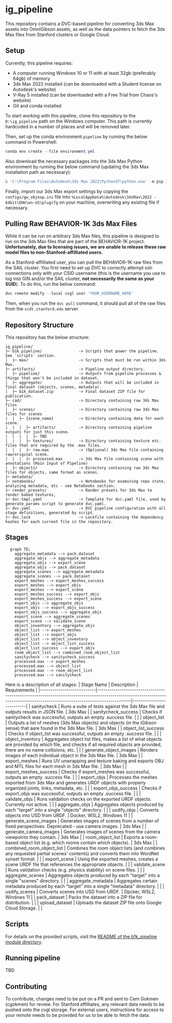 # ig_pipeline
This repository contains a DVC-based pipeline for converting 3ds Max assets into OmniGibson assets, as well as the data pointers to fetch the 3ds Max files from Stanford clusters or Google Cloud.

## Setup
Currently, this pipeline requires:

* A computer running Windows 10 or 11 with at least 32gb (preferably 64gb) of memory
* 3ds Max 2022 installed (can be downloaded with a Student license on Autodesk's website)
* V-Ray 5 installed (can be downloaded with a Free Trial from Chaos's website)
* Git and conda installed

To start working with this pipeline, clone this repository to the `D:\ig_pipeline` path on the Windows computer. This path is currently hardcoded in a number of places and will be removed later.

Then, set up the conda environment `pipeline` by running the below command in Powershell:
```powershell
conda env create --file environment.yml
```

Also download the necessary packages into the 3ds Max Python environment by running the below command (updating the 3ds Max installation path as necessary):
```powershell
& 'C:\Program Files\Autodesk\3ds Max 2022\Python37\python.exe' -m pip install -r requirements_3dsmax.txt
```

Finally, import our 3ds Max export settings by copying the `configs/gw_objexp.ini` file into `%LocalAppData%\Autodesk\3dsMax\2022 - 64bit\ENU\en-US\plugcfg` on your machine, overwriting any existing file if necessary.

## Pulling Raw BEHAVIOR-1K 3ds Max Files
While it can be run on arbitrary 3ds Max files, this pipeline is designed to run on the 3ds Max files that are part of the BEHAVIOR-1K project. **Unfortunately, due to licensing issues, we are unable to release these raw model files to non-Stanford-affilliated users.**

As a Stanford-affilliated user, you can pull the BEHAVIOR-1K raw files from the SAIL cluster. You first need to set up DVC to correctly attempt ssh connections only with your CSID username (this is the username you use to log into GIN and/or the SAIL cluster, **not necessarily the same as your SUID**). To do this, run the below command:

```powershell
dvc remote modify --local cvgl user 'YOUR_USERNAME_HERE'
```

Then, when you run the `dvc pull` command, it should pull all of the raw files from the `scdt.stanford.edu` server.

## Repository Structure
This repository has the below structure:

```
ig_pipeline/
├─ b1k_pipeline/                -> Scripts that power the pipeline. See `scripts` section.
│  ├─ max/                      -> Scripts that must be run within 3ds Max.
├─ artifacts/                   -> Pipeline output directory.
│  ├─ pipeline/                 -> Outputs from pipeline processes & things that won't be included in dataset.
│  ├─ aggregate/                -> Outputs that will be included in final dataset (objects, scenes, metadata).
│  ├─ b1k_dataset.zip           -> Final dataset ZIP file for publication.
├─ cad/                         -> Directory containing raw 3ds Max files
│  ├─ scenes/                   -> Directory containing raw 3ds Max files for scenes
|  |  ├─ {scene_name}           -> Directory containing data for each scene.
|  |  |  ├─ artifacts/          -> Directory containing pipeline outputs for just this scene.
|  |  |  |  ├─ TBD
|  |  |  ├─ textures/           -> Directory containing texture etc. files that are required by the .max files.
|  |  |  ├─ raw.max             -> (Optional) 3ds Max file containing raw/original scene.
|  |  |  ├─ processed.max       -> 3ds Max file containing scene with annotations (Main Input of Pipeline)
│  ├─ objects/                  -> Directory containing raw 3ds Max files for objects, same format as scenes.
├─ metadata/
├─ notebooks/                   -> Notebooks for examining repo state, analyzing metadata, etc - see Notebooks section.
├─ render_presets/              -> Render presets for 3ds Max to render baked textures, 
├─ dvc-tmpl.yaml                -> Template for dvc.yaml file, used by generate_params script to generate dvc.yaml.
├─ dvc.yaml                     -> DVC pipeline configuration with all stage definitions, generated by script.
├─ dvc.lock                     -> Lockfile containing the dependency hashes for each current file in the repository.

```

## Stages
```mermaid
  graph TD;
    aggregate_metadata --> pack_dataset
    aggregate_objs --> aggregate_metadata
    aggregate_objs --> export_scene
    aggregate_objs --> pack_dataset
    aggregate_scenes --> aggregate_metadata
    aggregate_scenes --> pack_dataset
    export_meshes --> export_meshes_success
    export_meshes --> export_objs
    export_meshes --> export_scene
    export_meshes_success --> export_objs
    export_meshes_success --> export_scene
    export_objs --> aggregate_objs
    export_objs --> export_objs_success
    export_objs_success --> aggregate_objs
    export_scene --> aggregate_scenes
    export_scene --> validate_scene
    object_inventory --> aggregate_objs
    object_list --> export_meshes
    object_list --> export_objs
    object_list --> object_inventory
    object_list --> object_list_success
    object_list_success --> export_objs
    room_object_list --> combined_room_object_list
    sanitycheck --> sanitycheck_success
    processed.max --> export_meshes
    processed.max --> object_list
    processed.max --> room_object_list
    processed.max --> sanitycheck
```

Here is a description of all stages:
| Stage Name                | Description                                                                                                                                                                | Requirements             |
|---------------------------|----------------------------------------------------------------------------------------------------------------------------------------------------------------------------|--------------------------|
| sanitycheck               | Runs a suite of tests against the 3ds Max file and outputs results in JSON file.                                                                                           | 3ds Max                  |
| sanitycheck_success       | Checks if sanitycheck was successful, outputs an empty .success file.                                                                                                      |                          |
| object_list               | Outputs a list of meshes (3ds Max objects) and objects (in the iGibson sense) that aare found in the 3ds Max file.                                                         | 3ds Max                  |
| object_list_success       | Checks if object_list was successful, outputs an empty .success file.                                                                                                      |                          |
| object_inventory          | Aggregates object list files, makes a list of what objects are provided by which file, and checks if all required objects are provided, there are no name collisions, etc. |                          |
| generate_object_images    | Renders images of each individual object in the 3ds Max file.                                                                                                              | 3ds Max                  |
| export_meshes             | Runs UV unwrapping and texture baking and exports OBJ and MTL files for each mesh in 3ds Max file.                                                                         | 3ds Max                  |
| export_meshes_success     | Checks if export_meshes was successful, outputs an empty .success file.                                                                                                    |                          |
| export_objs               | Processes the meshes exported from 3ds Max and generates URDF objects with properly organized joints, links, metadata, etc.                                                |                          |
| export_objs_success       | Checks if export_objs was successful, outputs an empty .success file.                                                                                                      |                          |
| validate_objs             | Runs validation checks on the exported URDF objects. Currently not active.                                                                                                 |                          |
| aggregate_objs            | Aggregates objects produced by each "target" into a single "objects" directory.                                                                                            |                          |
| usdify_objs               | Converts objects into USD from URDF.                                                                                                                                       | Docker, WSL2, Windows 11 |
| generate_scene_images     | Generates images of scenes from a number of fixed perspectives. Deprecated - use camera images.                                                                            | 3ds Max                  |
| generate_camera_images    | Generates images of scenes from the camera viewpoints they contain.                                                                                                        | 3ds Max                  |
| room_object_list          | Exports a room-based object list (e.g. which rooms contain which objects).                                                                                                 | 3ds Max                  |
| combined_room_object_list | Combines the room object lists (and combines any requested partial scenes' contents) and converts them into WordNet synset format.                                         |                          |
| export_scene              | Using the exported meshes, creates a scene URDF file that references the appropriate objects.                                                                              |                          |
| validate_scene            | Runs validation checks (e.g. physics stability) on scene files.                                                                                                            |                          |
| aggregate_scenes          | Aggregates objects produced by each "target" into a single "scenes" directory.                                                                                             |                          |
| aggregate_metadata        | Aggregates certain metadata produced by each "target" into a single "metadata" directory.                                                                                  |                          |
| usdify_scenes             | Converts scenes into USD from URDF.                                                                                                                                        | Dpcker, WSL2, Windows 11 |
| pack_dataset              | Packs the dataset into a ZIP file for distribution.                                                                                                                        |                          |
| upload_dataset            | Uploads the dataset ZIP file onto Google Cloud Storage.                                                                                                                    |                          |

## Scripts
For details on the provided scripts, visit the [README of the b1k_pipeline module directory](./b1k_pipeline).

## Running pipeline
TBD

## Contributing
To contribute, changes need to be put on a PR and sent to Cem Gokmen (cgokmen) for review. For Stanford affilliates, any relevant data needs to be pushed onto the cvgl storage. For external users, instructions for access to your remote needs to be provided for us to be able to fetch the data.